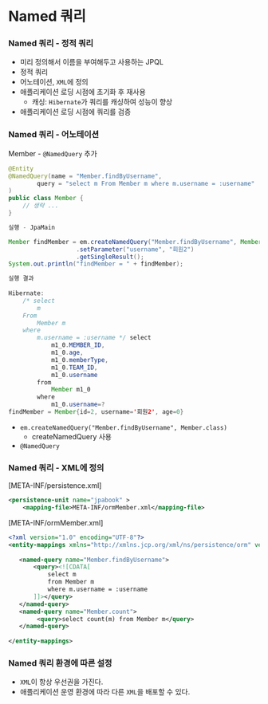 # Named 쿼리

### Named 쿼리 - 정적 쿼리

- 미리 정의해서 이름을 부여해두고 사용하는 JPQL
- 정적 쿼리
- 어노테이션, `XML`에 정의
- 애플리케이션 로딩 시점에 초기화 후 재사용
  - 캐싱: `Hibernate`가 쿼리를 캐싱하여 성능이 향상
- 애플리케이션 로딩 시점에 쿼리를 검증

### Named 쿼리 - 어노테이션

Member - `@NamedQuery` 추가 
```java
@Entity
@NamedQuery(name = "Member.findByUsername",
        query = "select m From Member m where m.username = :username"
)
public class Member {
    // 생략 ...
}

실행 - JpaMain

Member findMember = em.createNamedQuery("Member.findByUsername", Member.class)
                   .setParameter("username", "회원2")
                   .getSingleResult();
System.out.println("findMember = " + findMember);

실행 결과
        
Hibernate: 
    /* select
        m 
    From
        Member m 
    where
        m.username = :username */ select
            m1_0.MEMBER_ID,
            m1_0.age,
            m1_0.memberType,
            m1_0.TEAM_ID,
            m1_0.username 
        from
            Member m1_0 
        where
            m1_0.username=?
findMember = Member{id=2, username='회원2', age=0}
```
- `em.createNamedQuery("Member.findByUsername", Member.class)`
  - createNamedQuery 사용 
- `@NamedQuery`

### Named 쿼리 - XML에 정의

[META-INF/persistence.xml]
```xml
<persistence-unit name="jpabook" >
    <mapping-file>META-INF/ormMember.xml</mapping-file>
```
[META-INF/ormMember.xml]
```xml
<?xml version="1.0" encoding="UTF-8"?>
<entity-mappings xmlns="http://xmlns.jcp.org/xml/ns/persistence/orm" version="2.1">
  
   <named-query name="Member.findByUsername">
       <query><![CDATA[
           select m
           from Member m
           where m.username = :username
       ]]></query>
   </named-query>
   <named-query name="Member.count">
        <query>select count(m) from Member m</query>
   </named-query>
  
</entity-mappings>
```

### Named 쿼리 환경에 따른 설정

- `XML`이 항상 우선권을 가진다.
- 애플리케이션 운영 환경에 따라 다른 `XML`을 배포할 수 있다.


